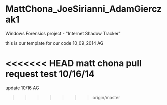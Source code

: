 MattChona_JoeSirianni_AdamGierczak1
===================================

Windows Forensics project - "Internet Shadow Tracker"


this is our template for our code 10_09_2014 AG

<<<<<<< HEAD
matt chona pull request test 10/16/14
=======
update 10/16 AG
>>>>>>> origin/master
